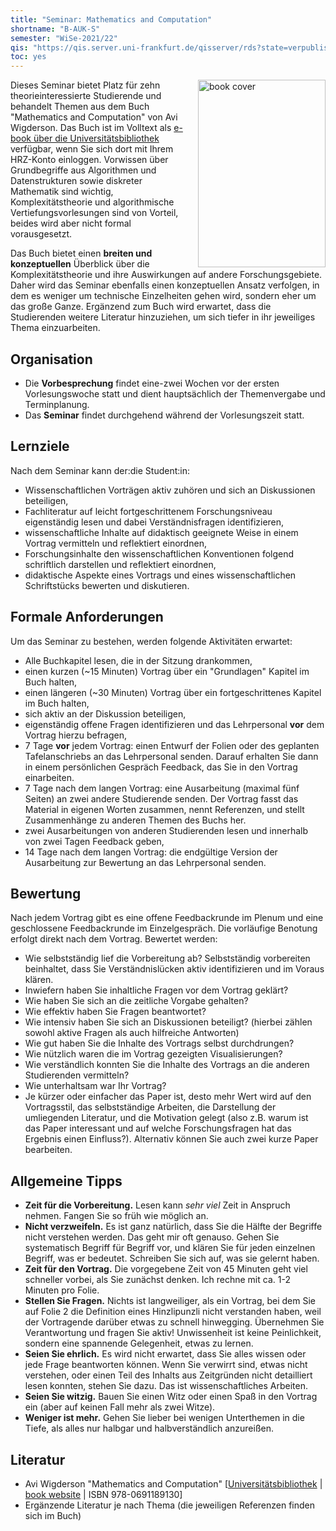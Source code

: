 ```yaml
---
title: "Seminar: Mathematics and Computation"
shortname: "B-AUK-S"
semester: "WiSe-2021/22"
qis: "https://qis.server.uni-frankfurt.de/qisserver/rds?state=verpublish&status=init&vmfile=no&publishid=326013&moduleCall=webInfo&publishConfFile=webInfo&publishSubDir=veranstaltung"
toc: yes
---
```


<a href="https://hds.hebis.de/ubffm/Record/HEB455451966">
<img src="/seminar/wigderson-cover.jpg" alt="book cover" title="Wigderson's book" width="204" height="300" style="float: right; padding-left: 1em;" /></a>

Dieses Seminar bietet Platz für zehn theorieinteressierte Studierende und behandelt Themen aus dem Buch "Mathematics and Computation" von Avi Wigderson. Das Buch ist im Volltext als [e-book über die Universitätsbibliothek](https://hds.hebis.de/ubffm/Record/HEB455451966) verfügbar, wenn Sie sich dort mit Ihrem HRZ-Konto einloggen.
Vorwissen über Grundbegriffe aus Algorithmen und Datenstrukturen sowie diskreter Mathematik sind wichtig, Komplexitätstheorie und algorithmische Vertiefungsvorlesungen sind von Vorteil, beides wird aber nicht formal vorausgesetzt.

Das Buch bietet einen **breiten und konzeptuellen** Überblick über die Komplexitätstheorie und ihre Auswirkungen auf andere Forschungsgebiete. Daher wird das Seminar ebenfalls einen konzeptuellen Ansatz verfolgen, in dem es weniger um technische Einzelheiten gehen wird, sondern eher um das große Ganze.
Ergänzend zum Buch wird erwartet, dass die Studierenden weitere Literatur hinzuziehen, um sich tiefer in ihr jeweiliges Thema einzuarbeiten.

## Organisation

- Die **Vorbesprechung** findet eine-zwei Wochen vor der ersten Vorlesungswoche statt und dient hauptsächlich der Themenvergabe und Terminplanung.
- Das **Seminar** findet durchgehend während der Vorlesungszeit statt.

## Lernziele

Nach dem Seminar kann der:die Student:in:

- Wissenschaftlichen Vorträgen aktiv zuhören und sich an Diskussionen beteiligen,
- Fachliteratur auf leicht fortgeschrittenem Forschungsniveau eigenständig lesen und dabei Verständnisfragen identifizieren,
- wissenschaftliche Inhalte auf didaktisch geeignete Weise in einem Vortrag vermitteln und reflektiert einordnen,
- Forschungsinhalte den wissenschaftlichen Konventionen folgend schriftlich darstellen und reflektiert einordnen,
- didaktische Aspekte eines Vortrags und eines wissenschaftlichen Schriftstücks bewerten und diskutieren.

## Formale Anforderungen

Um das Seminar zu bestehen, werden folgende Aktivitäten erwartet:

- Alle Buchkapitel lesen, die in der Sitzung drankommen,
- einen kurzen (~15 Minuten) Vortrag über ein "Grundlagen" Kapitel im Buch halten,
- einen längeren (~30 Minuten) Vortrag über ein fortgeschrittenes Kapitel im Buch halten,
- sich aktiv an der Diskussion beteiligen,
- eigenständig offene Fragen identifizieren und das Lehrpersonal **vor** dem Vortrag hierzu befragen,
- 7 Tage **vor** jedem Vortrag: einen Entwurf der Folien oder des geplanten Tafelanschriebs an das Lehrpersonal senden. Darauf erhalten Sie dann in einem persönlichen Gespräch Feedback, das Sie in den Vortrag einarbeiten.
- 7 Tage nach dem langen Vortrag: eine Ausarbeitung (maximal fünf Seiten) an zwei andere Studierende senden. Der Vortrag fasst das Material in eigenen Worten zusammen, nennt Referenzen, und stellt Zusammenhänge zu anderen Themen des Buchs her.
- zwei Ausarbeitungen von anderen Studierenden lesen und innerhalb von zwei Tagen Feedback geben,
- 14 Tage nach dem langen Vortrag: die endgültige Version der Ausarbeitung zur Bewertung an das Lehrpersonal senden.

## Bewertung

Nach jedem Vortrag gibt es eine offene Feedbackrunde im Plenum und eine geschlossene Feedbackrunde im Einzelgespräch. Die vorläufige Benotung erfolgt direkt nach dem Vortrag. Bewertet werden:

- Wie selbstständig lief die Vorbereitung ab? Selbstständig vorbereiten beinhaltet, dass Sie Verständnislücken aktiv identifizieren und im Voraus klären.
- Inwiefern haben Sie inhaltliche Fragen vor dem Vortrag geklärt?
- Wie haben Sie sich an die zeitliche Vorgabe gehalten?
- Wie effektiv haben Sie Fragen beantwortet?
- Wie intensiv haben Sie sich an Diskussionen beteiligt? (hierbei zählen sowohl aktive Fragen als auch hilfreiche Antworten)
- Wie gut haben Sie die Inhalte des Vortrags selbst durchdrungen?
- Wie nützlich waren die im Vortrag gezeigten Visualisierungen?
- Wie verständlich konnten Sie die Inhalte des Vortrags an die anderen Studierenden vermitteln?
- Wie unterhaltsam war Ihr Vortrag?
- Je kürzer oder einfacher das Paper ist, desto mehr Wert wird auf den Vortragsstil, das selbstständige Arbeiten, die Darstellung der umliegenden Literatur, und die Motivation gelegt (also z.B. warum ist das Paper interessant und auf welche Forschungsfragen hat das Ergebnis einen Einfluss?). Alternativ können Sie auch zwei kurze Paper bearbeiten.

## Allgemeine Tipps

- **Zeit für die Vorbereitung.** Lesen kann *sehr viel* Zeit in Anspruch nehmen. Fangen Sie so früh wie möglich an.
- **Nicht verzweifeln.** Es ist ganz natürlich, dass Sie die Hälfte der Begriffe nicht verstehen werden. Das geht mir oft genauso. Gehen Sie systematisch Begriff für Begriff vor, und klären Sie für jeden einzelnen Begriff, was er bedeutet. Schreiben Sie sich auf, was sie gelernt haben.
- **Zeit für den Vortrag.** Die vorgegebene Zeit von 45 Minuten geht viel schneller vorbei, als Sie zunächst denken. Ich rechne mit ca. 1-2 Minuten pro Folie.
- **Stellen Sie Fragen.** Nichts ist langweiliger, als ein Vortrag, bei dem Sie auf Folie 2 die Definition eines Hinzlipunzli nicht verstanden haben, weil der Vortragende darüber etwas zu schnell hinwegging. Übernehmen Sie Verantwortung und fragen Sie aktiv! Unwissenheit ist keine Peinlichkeit, sondern eine spannende Gelegenheit, etwas zu lernen.
- **Seien Sie ehrlich.** Es wird nicht erwartet, dass Sie alles wissen oder jede Frage beantworten können. Wenn Sie verwirrt sind, etwas nicht verstehen, oder einen Teil des Inhalts aus Zeitgründen nicht detailliert lesen konnten, stehen Sie dazu. Das ist wissenschaftliches Arbeiten.
- **Seien Sie witzig.** Bauen Sie einen Witz oder einen Spaß in den Vortrag ein (aber auf keinen Fall mehr als zwei Witze).
- **Weniger ist mehr.** Gehen Sie lieber bei wenigen Unterthemen in die Tiefe, als alles nur halbgar und halbverständlich anzureißen.

## Literatur

- Avi Wigderson "Mathematics and Computation" [[Universitätsbibliothek](https://hds.hebis.de/ubffm/Record/HEB455451966) | [book website](https://www.math.ias.edu/avi/book) | ISBN 978-0691189130]
- Ergänzende Literatur je nach Thema (die jeweiligen Referenzen finden sich im Buch)
